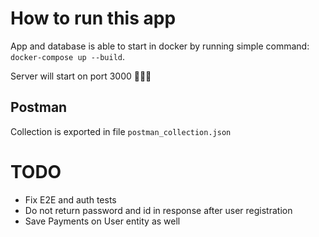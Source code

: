# How to run this app

App and database is able to start in docker by running simple command: `docker-compose up --build`.

Server will start on port 3000 🚀🚀🚀

## Postman
Collection is exported in file `postman_collection.json`

# TODO
- Fix E2E and auth tests
- Do not return password and id in response after user registration
- Save Payments on User entity as well